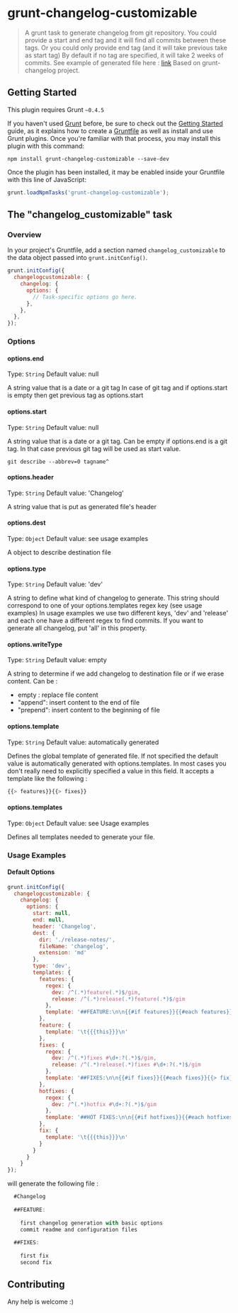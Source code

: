 # grunt-changelog-customizable

> A grunt task to generate changelog from git repository.
> You could provide a start and end tag and it will find all commits between these tags.
> Or you could only provide end tag (and it will take previous take as start tag)
> By default if no tag are specified, it will take 2 weeks of commits.
> See example of generated file here : [link](https://github.com/wallet77/grunt-changelog-customizable/examples)
Based on grunt-changelog project.


## Getting Started
This plugin requires Grunt `~0.4.5`

If you haven't used [Grunt](http://gruntjs.com/) before, be sure to check out the [Getting Started](http://gruntjs.com/getting-started) guide, as it explains how to create a [Gruntfile](http://gruntjs.com/sample-gruntfile) as well as install and use Grunt plugins. Once you're familiar with that process, you may install this plugin with this command:

```shell
npm install grunt-changelog-customizable --save-dev
```

Once the plugin has been installed, it may be enabled inside your Gruntfile with this line of JavaScript:

```js
grunt.loadNpmTasks('grunt-changelog-customizable');
```

## The "changelog_customizable" task

### Overview
In your project's Gruntfile, add a section named `changelog_customizable` to the data object passed into `grunt.initConfig()`.

```js
grunt.initConfig({
  changelogcustomizable: {
    changelog: {
      options: {
        // Task-specific options go here.
      },
    },
  },
});
```

### Options

#### options.end
Type: `String`
Default value: null

A string value that is a date or a git tag
In case of git tag and if options.start is empty then get previous tag as options.start

#### options.start
Type: `String`
Default value: null

A string value that is a date or a git tag.
Can be empty if options.end is a git tag. In that case previous git tag will be used as start value.
```shell
git describe --abbrev=0 tagname^
```

#### options.header
Type: `String`
Default value: 'Changelog'

A string value that is put as generated file's header

#### options.dest
Type: `Object`
Default value: see usage examples

A object to describe destination file

#### options.type
Type: `String`
Default value: 'dev'

A string to define what kind of changelog to generate.
This string should correspond to one of your options.templates regex key (see usage examples)
In usage examples we use two different keys, 'dev' and 'release' and each one have a different regex to find commits.
If you want to generate all changelog, put 'all' in this property.

#### options.writeType
Type: `String`
Default value: empty

A string to determine if we add changelog to destination file or if we erase content.
Can be :
- empty : replace file content
- "append": insert content to the end of file
- "prepend": insert content to the beginning of file 


#### options.template
Type: `String`
Default value: automatically generated

Defines the global template of generated file.
If not specified the default value is automatically generated with options.templates.
In most cases you don't really need to explicitly specified a value in this field.
It accepts a template like the following :
```js
{{> features}}{{> fixes}}
```

#### options.templates
Type: `Object`
Default value: see Usage examples

Defines all templates needed to generate your file.

### Usage Examples

#### Default Options


```js
grunt.initConfig({
  changelogcustomizable: {
    changelog: {
      options: {
        start: null,
        end: null,
        header: 'Changelog',
        dest: {
          dir: './release-notes/',
          fileName: 'changelog',
          extension: 'md'
        },
        type: 'dev',
        templates: {
          features: {
            regex: {
              dev: /^(.*)feature(.*)$/gim,
              release: /^(.*)release(.*)feature(.*)$/gim
            },
            template: '##FEATURE:\n\n{{#if features}}{{#each features}}{{> feature}}{{/each}}{{else}}{{/if}}\n'
          },
          feature: {
            template: '\t{{{this}}}\n'
          },
          fixes: {
            regex: {
              dev: /^(.*)fixes #\d+:?(.*)$/gim,
              release: /^(.*)release(.*)fixes #\d+:?(.*)$/gim
            },
            template: '##FIXES:\n\n{{#if fixes}}{{#each fixes}}{{> fix}}{{/each}}{{else}}{{/if}}\n'
          },
          hotfixes: {
            regex: {
              dev: /^(.*)hotfix #\d+:?(.*)$/gim
            },
            template: '##HOT FIXES:\n\n{{#if hotfixes}}{{#each hotfixes}}{{> fix}}{{/each}}{{else}}{{/if}}\n'
          },
          fix: {
            template: '\t{{{this}}}\n'
          }
        }
      }
    }
});
```

will generate the following file :
```js
  #Changelog
  
  ##FEATURE:
  
  	first changelog generation with basic options
  	commit readme and configuration files
  
  ##FIXES:
  
    first fix
    second fix
```


## Contributing

Any help is welcome :)
